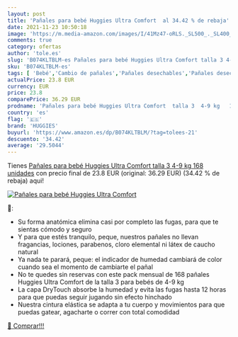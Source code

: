 ```yaml
---
layout: post
title: 'Pañales para bebé Huggies Ultra Comfort  al 34.42 % de rebaja'
date: 2021-11-23 10:50:18
image: 'https://m.media-amazon.com/images/I/41Mz47-oRLS._SL500_._SL400_.jpg'
comments: true
category: ofertas
author: 'tole.es'
slug: 'B074KLTBLM-es Pañales para bebé Huggies Ultra Comfort talla 3 4-9 kg 168...'
sku: 'B074KLTBLM-es'
tags: [ 'Bebé','Cambio de pañales','Pañales desechables','Pañales desechables para bebés','Pañales para bebé','bebé','huggies','pañales', ]
actualPrice: 23.8 EUR
currency: EUR
price: 23.8
comparePrice: 36.29 EUR
prodname: 'Pañales para bebé Huggies Ultra Comfort  talla 3  4-9 kg   168 unidades'
country: 'es'
flag: '🇪🇸'
brand: 'HUGGIES'
buyurl: 'https://www.amazon.es/dp/B074KLTBLM/?tag=tolees-21'
descuento: '34.42'
average: '29.5044'
---
```


Tienes [Pañales para bebé Huggies Ultra Comfort  talla 3  4-9 kg   168 unidades](https://www.amazon.es/dp/B074KLTBLM/?tag=tolees-21) con precio final de  23.8 EUR (original: 36.29 EUR) (34.42 %  de rebaja) aqui!

[![Pañales para bebé Huggies Ultra Comfort ](https://m.media-amazon.com/images/I/41Mz47-oRLS._SL500_._SL400_.jpg)](https://www.amazon.es/dp/B074KLTBLM/?tag=tolees-21)

🔎:

- Su forma anatómica elimina casi por completo las fugas, para que te sientas cómodo y seguro
- Y para que estés tranquilo, peque, nuestros pañales no llevan fragancias, lociones, parabenos, cloro elemental ni látex de caucho natural
- Ya nada te parará, peque: el indicador de humedad cambiará de color cuando sea el momento de cambiarte el pañal
- No te quedes sin reservas con este pack mensual de 168 pañales Huggies Ultra Comfort de la talla 3 para bebés de 4-9 kg
- La capa DryTouch absorbe la humedad y evita las fugas hasta 12 horas para que puedas seguir jugando sin efecto hinchado
- Nuestra cintura elástica se adapta a tu cuerpo y movimientos para que puedas gatear, agacharte o correr con total comodidad

[🛒 Comprar!!!](https://www.amazon.es/dp/B074KLTBLM/?tag=tolees-21)
